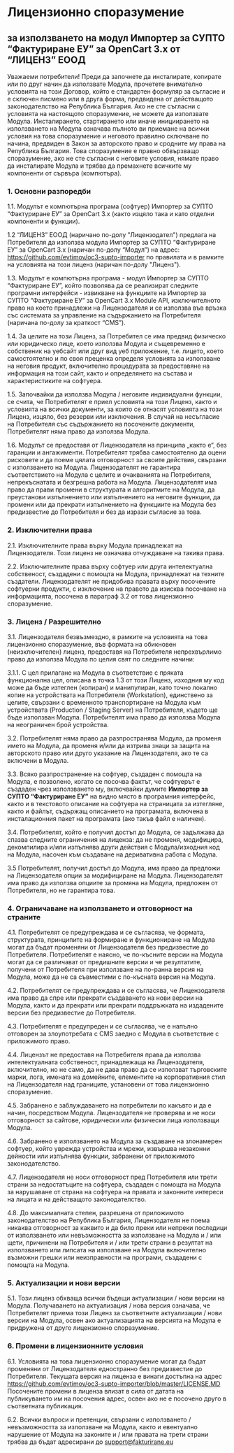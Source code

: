 # Лицензионно споразумение
## за използването на модул Импортер за СУПТО “Фактуриране ЕУ” за OpenCart 3.x от “ЛИЦЕНЗ” ЕООД

Уважаеми потребители! Преди да започнете да инсталирате, копирате или по друг начин да използвате Модула, прочетете внимателно условията на този Договор, който е стандартен формуляр за съгласие и е сключен писмено или в друга форма, предвидена от действащото законодателство на Република България. Ако не сте съгласни с условията на настоящото споразумение, не можете да използвате Модула. Инсталирането, стартирането или иначе инициирането на използването на Модула означава пълното ви приемане на всички условия на това споразумение и неговото правилно сключване по начина, предвиден в Закон за авторското право и сродните му права на Република България. Това споразумение е правно обвързващо споразумение, ако не сте съгласни с неговите условия, нямате право да инсталирате Модула и трябва да премахнете всичките му компоненти от сървъра (компютъра). 

### 1. Основни разпоредби
1.1. Модулът е компютърна програма (софтуер) Импортер за СУПТО “Фактуриране ЕУ” за OpenCart 3.x (както изцяло така и като отделни компоненти и функции).

1.2 “ЛИЦЕНЗ” ЕООД  (наричано по-долу "Лицензодател") предлага на Потребителя да използва модула Импортер за СУПТО “Фактуриране ЕУ” за OpenCart 3.x (наричан по-долу “Модул”) на адрес: https://github.com/evtimov/oc3-supto-importer по правилата и в рамките на условията на този лиценз (наричан по-долу "Лиценз").

1.3. Модулът е компютърна програма - модул Импортер за СУПТО “Фактуриране ЕУ”, който позволява да се реализират следните програмни интерфейси - извикване на функциите на Импортер за СУПТО “Фактуриране ЕУ” за OpenCart 3.x Module API, изключителното право на което принадлежи на Лицензодателя и се използва във връзка със системата за управление на съдържанието на Потребителя (наричана по-долу за краткост “CMS”).

1.4. За целите на този Лиценз,  за Потребител се има предвид физическо или юридическо лице, което използва Модула и същевременно е собственик на уебсайт или друг вид уеб приложение, т.е. лицето, което самостоятелно и по своя преценка определя условията за използване на неговия продукт, включително процедурата за предоставяне на информация на този сайт, както и определянето на състава и характеристиките на софтуера.

1.5. Започвайки да използва Модула / неговите индивидуални функции, се счита, че Потребителят е приел условията на този Лиценз, както и условията на всички документи, за които се отнасят условията на този Лиценз, изцяло, без резерви или изключения. В случай на несъгласие на Потребителя със съдържанието на посочените документи, Потребителят няма право да използва Модула.

1.6. Модулът се предоставя от Лицензодателя на принципа „както е“, без гаранции и ангажименти. Потребителят трябва самостоятелно да оцени рисковете и да поеме цялата отговорност за своите действия, свързани с използването на Модула. Лицензодателят не гарантира съответствието на Модула с целите и очакванията на Потребителя, непрекъснатата и безгрешна работа на Модула. Лицензодателят има право да прави промени в структурата и алгоритмите на Модула, да преустанови изпълнението или изпълнението на неговите функции, да промени или да прекрати изпълнението на функциите на Модула без предизвестие до Потребителя и без да изрази съгласие за това.

### 2. Изключителни права
2.1. Изключителните права върху Модула принадлежат на Лицензодателя. Този лиценз не означава отчуждаване на такива права.

2.2. Изключителните права върху софтуер или друга интелектуална собственост, създадени с помощта на Модула, принадлежат на техните създатели. Лицензодателят не придобива правата върху посочените софтуерни продукти, с изключение на правото да изисква посочване на информацията, посочена в параграф 3.2 от това лицензионно споразумение.

### 3. Лиценз / Разрешително
3.1. Лицензодателя безвъзмездно, в рамките на условията на това лицензионно споразумение, във формата на обикновен (неизключителен) лиценз, предоставя на Потребителя непрехвърлимо право да използва Модула по целия свят по следните начини:

3.1.1. С цел прилагане на Модула в съответствие с пряката функционална цел, описана в точка 1.3 от този Лиценз, изходния му код може да бъде изтеглен (копиран) и манипулиран, като точно локално копие на устройствата на Потребителя (Workstation), единствено за целите, свързани с временното транспортиране на Модула към устройствата (Production / Staging Server) на Потребителя, където ще бъде използван Модула. Потребителят има право да използва Модула на неограничен брой устройства.

3.2. Потребителят няма право да разпространява Модула, да променя името на Модула, да променя и/или да изтрива знаци за защита на авторското право или друго указание на Лицензодателя, ако те са включени в Модула.

3.3. Всяко разпространение на софтуер, създаден с помощта на Модула, е позволено, когато се посочва фактът, че софтуерът е създаден чрез използването му, включвайки думите __Импортер за СУПТО “Фактуриране ЕУ”__ на видно място в програмния интерфейс, както и в текстовото описание на софтуера на страницата за изтегляне, както и файлът, съдържащ описанието на програмата, включена в инсталационния пакет на програмата (ако такъв файл е наличен).

3.4. Потребителят, който е получил достъп до Модула, се задължава да спазва следните ограничения на лиценза: да не променя, модифицира, декомпилира  и/или изпълнява други действия с Модула/изходния код на Модула, насочен към създаване на деривативна работа с Модула.

3.5 Потребителят, получил достъп до Модула, има право да предложи на Лицензодателя опции за модифициране на Модула. Лицензодателят има право да използва опциите за промяна на Модула, предложен от Потребителя, но не гарантира това. 

### 4. Ограничаване на използването и отговорност на страните

4.1. Потребителят се предупреждава и се съгласява, че формата, структурата, принципите на формиране и функциониране на Модула могат да бъдат променяни от Лицензодателя без предизвестие до Потребителя. Потребителят е наясно, че по-късните версии на Модула могат да се различават от предишните версии и че резултатите, получени от Потребителя при използване на по-ранна версия на Модула, може да не са съвместими с по-късната версия на Модула.

4.2. Потребителят се предупреждава и се съгласява, че Лицензодателя има право да спре или прекрати създаването на нови версии на Модула, както и да прекрати или прекрати поддръжката на издадените версии без предизвестие до Потребителя.

4.3. Потребителят е предупреден и се съгласява, че е напълно отговорен за злоупотребата с CMS заедно с Модула в съответствие с приложимото право.

4.4. Лицензът не предоставя на Потребителя права да използва интелектуалната собственост, принадлежаща на Лицензодателя, включително, но не само, да не дава право да се използват търговските марки, лога, имената на домейните, елементите на корпоративния стил на Лицензодателя над границите, установени от това лицензионно споразумение.

4.5. Забранено е заблуждаването на потребители по какъвто и да е начин, посредством Модула. Лицензодателя не проверява и не носи отговорност за сайтове, юридически или физически лица използващи Модула.

4.6. Забранено е използването на Модула за създаване на злонамерен софтуер, който уврежда устройства и мрежи, извършва незаконни дейности или изпълнява функции, забранени от приложимото законодателство.

4.7. Лицензодателя не носи отговорност пред Потребителя или трети страни за недостатъците на софтуера, създаден с помощта на Модула за нарушаване от страна на софтуера на правата и законните интереси на лицата и на действащото законодателство.

4.8. До максималната степен, разрешена от приложимото законодателство на Република България, Лицензодателя не поема никаква отговорност за каквито и да било преки или непреки последици от използването или невъзможността за използване на Модула и / или щети, причинени на Потребителя и / или трети страни в резултат на използването или липсата на използване на Модула включително възможни грешки или неизправности на програми, създадени с помощта на Модула.

### 5. Актуализации и нови версии

5.1. Този лиценз обхваща всички бъдещи актуализации / нови версии на Модула. Получаването на актуализация / нова версия означава, че Потребителят приема този Лиценз за съответните актуализации / нови версии на Модула, освен ако актуализацията на версията на Модула е придружена от друго лицензионно споразумение.

### 6. Промени в лицензионните условия

6.1. Условията на това лицензионно споразумение могат да бъдат променяни от Лицензодателя едностранно без предизвестие до Потребителя. Текущата версия на лиценза е винаги достъпна на адрес https://github.com/evtimov/oc3-supto-importer/blob/master/LICENSE.MD 
Посочените промени в лиценза влизат в сила от датата на публикуването им на посочения адрес, освен ако не е посочено друго в съответната публикация.

6.2. Всички въпроси и претенции, свързани с използването / невъзможността за използване на Модула, както и евентуално нарушение от Модула на законите и / или правата на трети страни трябва да бъдат адресирани до support@fakturirane.eu 
 


